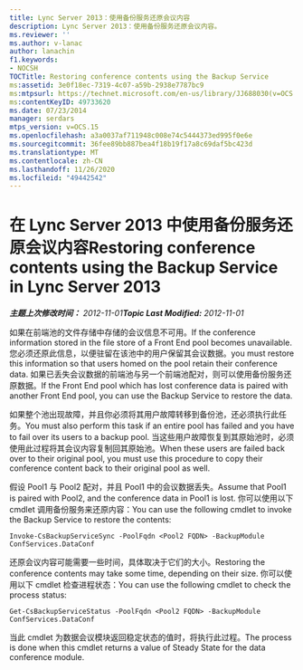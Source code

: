```yaml
---
title: Lync Server 2013：使用备份服务还原会议内容
description: Lync Server 2013：使用备份服务还原会议内容。
ms.reviewer: ''
ms.author: v-lanac
author: lanachin
f1.keywords:
- NOCSH
TOCTitle: Restoring conference contents using the Backup Service
ms:assetid: 3e0f18ec-7319-4c07-a59b-2938e7787bc9
ms:mtpsurl: https://technet.microsoft.com/en-us/library/JJ688030(v=OCS.15)
ms:contentKeyID: 49733620
ms.date: 07/23/2014
manager: serdars
mtps_version: v=OCS.15
ms.openlocfilehash: a3a0037af711948c008e74c5444373ed995f0e6e
ms.sourcegitcommit: 36fee89bb887bea4f18b19f17a8c69daf5bc423d
ms.translationtype: MT
ms.contentlocale: zh-CN
ms.lasthandoff: 11/26/2020
ms.locfileid: "49442542"
---
```

# <a name="restoring-conference-contents-using-the-backup-service-in-lync-server-2013"></a><span data-ttu-id="0f1cf-103">在 Lync Server 2013 中使用备份服务还原会议内容</span><span class="sxs-lookup"><span data-stu-id="0f1cf-103">Restoring conference contents using the Backup Service in Lync Server 2013</span></span>

<div data-xmlns="http://www.w3.org/1999/xhtml">

<div class="topic" data-xmlns="http://www.w3.org/1999/xhtml" data-msxsl="urn:schemas-microsoft-com:xslt" data-cs="https://msdn.microsoft.com/">

<div data-asp="https://msdn2.microsoft.com/asp">



</div>

<div id="mainSection">

<div id="mainBody"><span data-ttu-id="0f1cf-104">

<span> </span></span><span class="sxs-lookup"><span data-stu-id="0f1cf-104">

<span> </span></span></span>

<span data-ttu-id="0f1cf-105">_**主题上次修改时间：** 2012-11-01_</span><span class="sxs-lookup"><span data-stu-id="0f1cf-105">_**Topic Last Modified:** 2012-11-01_</span></span>

<span data-ttu-id="0f1cf-106">如果在前端池的文件存储中存储的会议信息不可用。</span><span class="sxs-lookup"><span data-stu-id="0f1cf-106">If the conference information stored in the file store of a Front End pool becomes unavailable.</span></span> <span data-ttu-id="0f1cf-107">您必须还原此信息，以便驻留在该池中的用户保留其会议数据。</span><span class="sxs-lookup"><span data-stu-id="0f1cf-107">you must restore this information so that users homed on the pool retain their conference data.</span></span> <span data-ttu-id="0f1cf-108">如果已丢失会议数据的前端池与另一个前端池配对，则可以使用备份服务还原数据。</span><span class="sxs-lookup"><span data-stu-id="0f1cf-108">If the Front End pool which has lost conference data is paired with another Front End pool, you can use the Backup Service to restore the data.</span></span>

<span data-ttu-id="0f1cf-109">如果整个池出现故障，并且你必须将其用户故障转移到备份池，还必须执行此任务。</span><span class="sxs-lookup"><span data-stu-id="0f1cf-109">You must also perform this task if an entire pool has failed and you have to fail over its users to a backup pool.</span></span> <span data-ttu-id="0f1cf-110">当这些用户故障恢复到其原始池时，必须使用此过程将其会议内容复制回其原始池。</span><span class="sxs-lookup"><span data-stu-id="0f1cf-110">When these users are failed back over to their original pool, you must use this procedure to copy their conference content back to their original pool as well.</span></span>

<span data-ttu-id="0f1cf-111">假设 Pool1 与 Pool2 配对，并且 Pool1 中的会议数据丢失。</span><span class="sxs-lookup"><span data-stu-id="0f1cf-111">Assume that Pool1 is paired with Pool2, and the conference data in Pool1 is lost.</span></span> <span data-ttu-id="0f1cf-112">你可以使用以下 cmdlet 调用备份服务来还原内容：</span><span class="sxs-lookup"><span data-stu-id="0f1cf-112">You can use the following cmdlet to invoke the Backup Service to restore the contents:</span></span>

    Invoke-CsBackupServiceSync -PoolFqdn <Pool2 FQDN> -BackupModule ConfServices.DataConf

<span data-ttu-id="0f1cf-113">还原会议内容可能需要一些时间，具体取决于它们的大小。</span><span class="sxs-lookup"><span data-stu-id="0f1cf-113">Restoring the conference contents may take some time, depending on their size.</span></span> <span data-ttu-id="0f1cf-114">你可以使用以下 cmdlet 检查进程状态：</span><span class="sxs-lookup"><span data-stu-id="0f1cf-114">You can use the following cmdlet to check the process status:</span></span>

    Get-CsBackupServiceStatus -PoolFqdn <Pool2 FQDN> -BackupModule ConfServices.DataConf

<span data-ttu-id="0f1cf-115">当此 cmdlet 为数据会议模块返回稳定状态的值时，将执行此过程。</span><span class="sxs-lookup"><span data-stu-id="0f1cf-115">The process is done when this cmdlet returns a value of Steady State for the data conference module.</span></span>

<span data-ttu-id="0f1cf-116"></div>

<span> </span>

</div>

</div>

</span><span class="sxs-lookup"><span data-stu-id="0f1cf-116"></div>

<span> </span>

</div>

</div>

</span></span></div>

